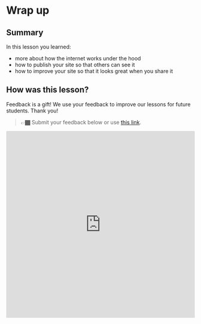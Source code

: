 # Wrap up

## Summary

In this lesson you learned:

- more about how the internet works under the hood
- how to publish your site so that others can see it
- how to improve your site so that it looks great when you share it

## How was this lesson?

Feedback is a gift! We use your feedback to improve our lessons for future students. Thank you!

<!-- TODO: Update form -->

> 👉🏿 Submit your feedback  below or use [this link](https://docs.google.com/forms/d/e/1FAIpQLSfWN38aPsqyXCRrb_MCTV8lXoYUC5fY2x_k2Cvd4RjUaH9Zxg/viewform).

<div style="width:100%;height:500px;"><iframe src="https://docs.google.com/forms/d/e/1FAIpQLSfWN38aPsqyXCRrb_MCTV8lXoYUC5fY2x_k2Cvd4RjUaH9Zxg/viewform" frameborder="0" sandbox="allow-scripts allow-popups allow-top-navigation-by-user-activation allow-forms allow-same-origin" allowfullscreen="" style="width: 100%; height: 100%; border-radius: 1px; pointer-events: auto; background-color: white;"></iframe></div>
